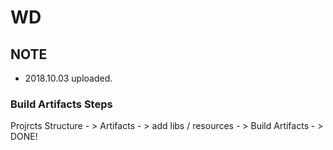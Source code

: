 # WD

## NOTE
- 2018.10.03 uploaded.
### Build Artifacts Steps 
Projrcts Structure - > Artifacts - > add libs / resources - > Build Artifacts - > DONE!
